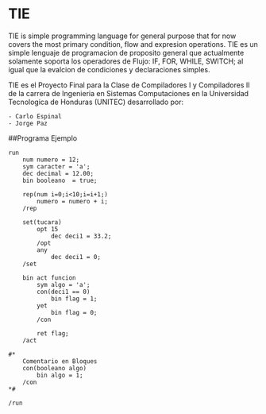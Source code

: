 # TIE
TIE is simple programming language for general purpose that for now covers the most
primary condition, flow and expresion operations.
TIE es un simple lenguaje de programacion de proposito general que actualmente solamente soporta los operadores de Flujo: IF, FOR, WHILE, SWITCH; al igual que la evalcion de condiciones y declaraciones simples.

TIE es el Proyecto Final para la Clase de Compiladores I y Compiladores II de la carrera de Ingenieria en Sistemas Computaciones en la Universidad Tecnologica de Honduras (UNITEC) desarrollado por:
	
	- Carlo Espinal
	- Jorge Paz

##Programa Ejemplo

```
run
	num numero = 12;
	sym caracter = 'a';
	dec decimal = 12.00;
	bin booleano  = true;

	rep(num i=0;i<10;i=i+1;)
		numero = numero + i;
	/rep

	set(tucara)
		opt 15
			dec deci1 = 33.2;
		/opt 
		any
			dec deci1 = 0;
	/set

	bin act funcion 
		sym algo = 'a';
		con(deci1 == 0)
			bin flag = 1;
		yet
			bin flag = 0;
		/con

		ret flag;
	/act

#*
	Comentario en Bloques
	con(booleano algo)
		bin algo = 1;
	/con
*#

/run
```